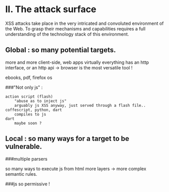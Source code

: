 II. The attack surface
=======================

XSS attacks take place in the very intricated and convoluted environment of the Web. To grasp their mechanisms and capabilities requires a full understanding of the technology stack of this environment.

Global : so many potential targets.
-----------------------------------

more and more client-side, web apps
virtually everything has an http interface, or an http api -> browser is the most versatile tool !

ebooks, pdf, firefox os

###"Not only js" : 

    action script (flash)
        "abuse as to inject js"
        arguably js XSS anyway, just served through a flash file..
    coffescript, python, dart
        compiles to js
    dart
        maybe soon ?




Local : so many ways for a target to be vulnerable.
---------------------------------------------------
    
###multiple parsers

so many ways to execute js from html
more layers -> more complex semantic rules.

###js
so permissive !
